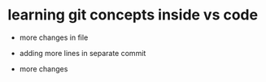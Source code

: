 # learning git concepts inside vs code

- more changes in file

- adding more lines in separate commit

- more changes